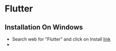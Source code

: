 # Flutter
## Installation On Windows
- Search web for "Flutter" and click on Install [link](https://docs.flutter.dev/get-started/install)
- 

